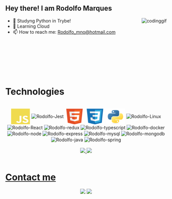 ## Hey there! I am Rodolfo Marques

<img align="right" alt="codinggif" src="https://c.tenor.com/qJ5evVs-_uUAAAAC/coding.gif">

  
- 🌱 Studyng Python in Trybe!
- 🌱 Learning Cloud
- 📫 How to reach me: Rodolfo_mno@hotmail.com
<br>
<br>
<br>
<br>
<br>
<br>
  
  <h1>Technologies</h1>
<div style="display: inline_block" align="center"><br>
  <img align="center" alt="Rodolfo-Js" height="50" width="60" src="https://raw.githubusercontent.com/devicons/devicon/master/icons/javascript/javascript-plain.svg">
  <img align="center" alt="Rodolfo-Jest" height="50" width="60" src="https://cdn.jsdelivr.net/gh/devicons/devicon/icons/jest/jest-plain.svg">
  <img align="center" alt="Rodolfo-HTML" height="50" width="60" src="https://raw.githubusercontent.com/devicons/devicon/master/icons/html5/html5-original.svg">
  <img align="center" alt="Rodolfo-CSS" height="50" width="60" src="https://raw.githubusercontent.com/devicons/devicon/master/icons/css3/css3-original.svg">
  <img align="center" alt="Rodolfo-Python" height="50" width="60" src="https://raw.githubusercontent.com/devicons/devicon/master/icons/python/python-original.svg">
  <img align="center" alt="Rodolfo-Linux" height="50" width="60" src="https://cdn.jsdelivr.net/gh/devicons/devicon/icons/linux/linux-original.svg">
  <img align="center" alt="Rodolfo-React" height="50" width="60" src="https://cdn.jsdelivr.net/gh/devicons/devicon/icons/react/react-original-wordmark.svg">
  <img align="center" alt="Rodolfo-redux" height="50" width="60" src="https://cdn.jsdelivr.net/gh/devicons/devicon/icons/redux/redux-original.svg">
  <img align="center" alt="Rodolfo-typescript" height="50" width="60" src="https://cdn.jsdelivr.net/gh/devicons/devicon/icons/typescript/typescript-original.svg">
  <img align="center" alt="Rodolfo-docker" height="50" width="60" src="https://cdn.jsdelivr.net/gh/devicons/devicon/icons/docker/docker-original-wordmark.svg">
  <img align="center" alt="Rodolfo-node" height="50" width="60" src="https://cdn.jsdelivr.net/gh/devicons/devicon/icons/nodejs/nodejs-original-wordmark.svg">
  <img align="center" alt="Rodolfo-express" height="50" width="60" src="https://cdn.jsdelivr.net/gh/devicons/devicon/icons/express/express-original-wordmark.svg">
  <img align="center" alt="Rodolfo-mysql" height="50" width="60" src="https://cdn.jsdelivr.net/gh/devicons/devicon/icons/mysql/mysql-original-wordmark.svg">
  <img align="center" alt="Rodolfo-mongodb" height="50" width="60" src="https://cdn.jsdelivr.net/gh/devicons/devicon/icons/mongodb/mongodb-original-wordmark.svg">
  <img align="center" alt="Rodolfo-java" height="50" width="60" src="https://cdn.jsdelivr.net/gh/devicons/devicon/icons/java/java-original-wordmark.svg">
  <img align="center" alt="Rodolfo-spring" height="50" width="60" src="https://cdn.jsdelivr.net/gh/devicons/devicon/icons/spring/spring-original-wordmark.svg">
</div>

<br>

<div style="display: inline_block" align="center">
  <a href="https://github.com/rodolfomno">
  <img height="160em" src="https://github-readme-stats.vercel.app/api?username=rodolfomno&show_icons=true&theme=dark&include_all_commits=true&count_private=true"/>
  <img height="160em" src="https://github-readme-stats.vercel.app/api/top-langs/?username=rodolfomno&layout=compact&langs_count=7&theme=dark"/>
</div>
  
  
<br>
  <h1>Contact me</h1>
<div align="center"> 
  <a href = "mailto:rodolfo_mno@hotmail.com"><img src="https://img.shields.io/badge/-Gmail-%23333?style=for-the-badge&logo=gmail&logoColor=white" target="_blank"></a>
  <a href="https://www.linkedin.com/in/rodolfomno" target="_blank"><img src="https://img.shields.io/badge/-LinkedIn-%230077B5?style=for-the-badge&logo=linkedin&logoColor=white" target="_blank"></a>
 
</div>
